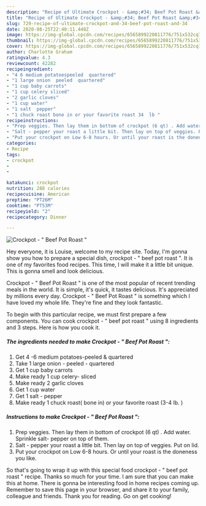 ```yaml
---
description: "Recipe of Ultimate Crockpot - &amp;#34; Beef Pot Roast &amp;#34;"
title: "Recipe of Ultimate Crockpot - &amp;#34; Beef Pot Roast &amp;#34;"
slug: 729-recipe-of-ultimate-crockpot-and-34-beef-pot-roast-and-34
date: 2020-08-25T22:40:11.448Z
image: https://img-global.cpcdn.com/recipes/6565899220811776/751x532cq70/crockpot-beef-pot-roast-recipe-main-photo.jpg
thumbnail: https://img-global.cpcdn.com/recipes/6565899220811776/751x532cq70/crockpot-beef-pot-roast-recipe-main-photo.jpg
cover: https://img-global.cpcdn.com/recipes/6565899220811776/751x532cq70/crockpot-beef-pot-roast-recipe-main-photo.jpg
author: Charlotte Graham
ratingvalue: 4.3
reviewcount: 42282
recipeingredient:
- "4 6 medium potatoespeeled  quartered"
- "1 large onion  peeled  quartered"
- "1 cup baby carrots"
- "1 cup celery sliced"
- "2 garlic cloves"
- "1 cup water"
- "1 salt  pepper"
- "1 chuck roast bone in or your favorite roast 34  lb "
recipeinstructions:
- "Prep veggies. Then lay them in bottom of crockpot (6 qt) . Add water. Sprinkle salt- pepper on top of them."
- "Salt - pepper your roast a little bit. Then lay on top of veggies. Put on lid."
- "Put your crockpot on Low 6-8 hours. Or until your roast is the doneness you like."
categories:
- Recipe
tags:
- crockpot
- 
- 

katakunci: crockpot   
nutrition: 288 calories
recipecuisine: American
preptime: "PT26M"
cooktime: "PT53M"
recipeyield: "2"
recipecategory: Dinner

---
```



![Crockpot - &#34; Beef Pot Roast &#34;](https://img-global.cpcdn.com/recipes/6565899220811776/751x532cq70/crockpot-beef-pot-roast-recipe-main-photo.jpg)

Hey everyone, it is Louise, welcome to my recipe site. Today, I'm gonna show you how to prepare a special dish, crockpot - &#34; beef pot roast &#34;. It is one of my favorites food recipes. This time, I will make it a little bit unique. This is gonna smell and look delicious.

Crockpot - &#34; Beef Pot Roast &#34; is one of the most popular of recent trending meals in the world. It is simple, it's quick, it tastes delicious. It's appreciated by millions every day. Crockpot - &#34; Beef Pot Roast &#34; is something which I have loved my whole life. They're fine and they look fantastic.




To begin with this particular recipe, we must first prepare a few components. You can cook crockpot - &#34; beef pot roast &#34; using 8 ingredients and 3 steps. Here is how you cook it.

<!--inarticleads1-->

##### The ingredients needed to make Crockpot - &#34; Beef Pot Roast &#34;:

1. Get 4 -6 medium potatoes-peeled &amp; quartered
1. Take 1 large onion - peeled - quartered
1. Get 1 cup baby carrots
1. Make ready 1 cup celery- sliced
1. Make ready 2 garlic cloves
1. Get 1 cup water
1. Get 1 salt - pepper
1. Make ready 1 chuck roast( bone in) or your favorite roast (3-4  lb. )




<!--inarticleads2-->

##### Instructions to make Crockpot - &#34; Beef Pot Roast &#34;:

1. Prep veggies. Then lay them in bottom of crockpot (6 qt) . Add water. Sprinkle salt- pepper on top of them.
1. Salt - pepper your roast a little bit. Then lay on top of veggies. Put on lid.
1. Put your crockpot on Low 6-8 hours. Or until your roast is the doneness you like.




So that's going to wrap it up with this special food crockpot - &#34; beef pot roast &#34; recipe. Thanks so much for your time. I am sure that you can make this at home. There is gonna be interesting food in home recipes coming up. Remember to save this page in your browser, and share it to your family, colleague and friends. Thank you for reading. Go on get cooking!
